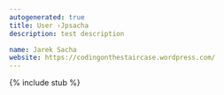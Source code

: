 ```yaml
---
autogenerated: true
title: User ›Jpsacha
description: test description

name: Jarek Sacha
website: https://codingonthestaircase.wordpress.com/
---
```

{% include stub %}

